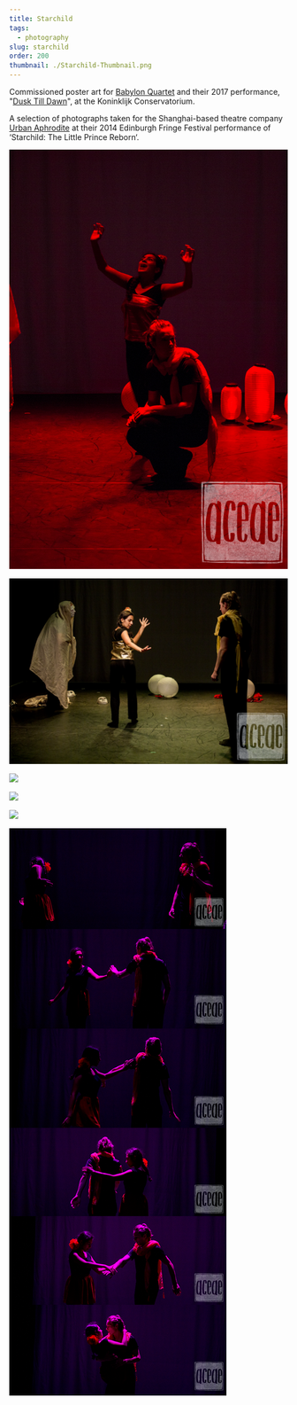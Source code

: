 ```yaml
---
title: Starchild
tags:
  - photography
slug: starchild
order: 200
thumbnail: ./Starchild-Thumbnail.png
---
```

Commissioned poster art for [Babylon Quartet](http://babylonquartet.com) and their 2017 performance, "[Dusk Till Dawn](https://www.facebook.com/events/458628047818318)", at the Koninklijk Conservatorium.

A selection of photographs taken for the Shanghai-based theatre company [Urban Aphrodite](https://urbanaphroditeinternational.weebly.com/) at their 2014 Edinburgh Fringe Festival performance of ‘Starchild: The Little Prince Reborn‘.

![](IMG_1973-wm.png)

![](IMG_1934-wm.png)

![](IMG_1922-wm.png)

![](IMG_1879-wm.png)

![](IMG_1845-wm.png)

![](IMG_1824-wm.png)
